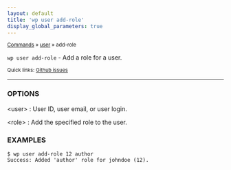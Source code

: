 ```yaml
---
layout: default
title: 'wp user add-role'
display_global_parameters: true
---
```


<small>[Commands](/commands/) &raquo; [user](/commands/user/) &raquo; add-role</small>

`wp user add-role` - Add a role for a user.

<small>Quick links: <a href="https://github.com/wp-cli/wp-cli/issues?q=is%3Aopen+label%3Acommand%3Auser-add-role+sort%3Aupdated-desc">Github issues</a></small>

<hr />

### OPTIONS

&lt;user&gt;
: User ID, user email, or user login.

&lt;role&gt;
: Add the specified role to the user.

### EXAMPLES

    $ wp user add-role 12 author
    Success: Added 'author' role for johndoe (12).



